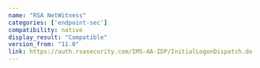 ```yaml
---
name: "RSA NetWitness"
categories: ['endpoint-sec']
compatibility: native
display_result: "Compatible"
version_from: "11.0"
link: https://auth.rsasecurity.com/IMS-AA-IDP/InitialLogonDispatch.do
---
```

